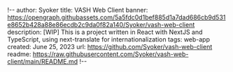 !--
author: Syoker
title: VASH Web Client
banner: https://opengraph.githubassets.com/5a5fdc0d1bef885d1a7dad686cb9d531e8652b428a88e86ecdb2c9da0f82a140/Syoker/vash-web-client
description: [WIP] This is a project written in React with NextJS and TypeScript, using next-translate for internationalization
tags: web-app
created: June 25, 2023
url: https://github.com/Syoker/vash-web-client
readme: https://raw.githubusercontent.com/Syoker/vash-web-client/main/README.md
!--
